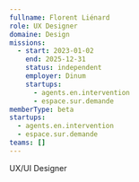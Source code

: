 ```yaml
---
fullname: Florent Liénard
role: UX Designer
domaine: Design
missions:
  - start: 2023-01-02
    end: 2025-12-31
    status: independent
    employer: Dinum
    startups:
      - agents.en.intervention
      - espace.sur.demande
memberType: beta
startups:
  - agents.en.intervention
  - espace.sur.demande
teams: []
---
```

UX/UI Designer